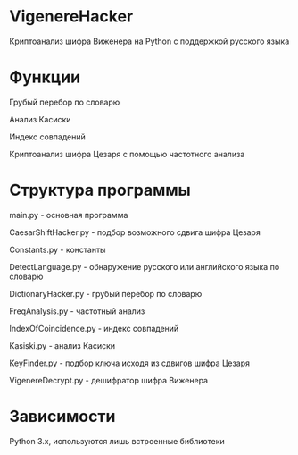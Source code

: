 # VigenereHacker
Криптоанализ шифра Виженера на Python с поддержкой русского языка

# Функции

Грубый перебор по словарю

Анализ Касиски

Индекс совпадений

Криптоанализ шифра Цезаря с помощью частотного анализа

# Структура программы
main.py - основная программа

CaesarShiftHacker.py - подбор возможного сдвига шифра Цезаря

Constants.py - константы

DetectLanguage.py - обнаружение русского или английского языка по словарю

DictionaryHacker.py - грубый перебор по словарю

FreqAnalysis.py - частотный анализ

IndexOfCoincidence.py - индекс совпадений

Kasiski.py - анализ Касиски

KeyFinder.py - подбор ключа исходя из сдвигов шифра Цезаря

VigenereDecrypt.py - дешифратор шифра Виженера


# Зависимости

Python 3.x, используются лишь встроенные библиотеки

